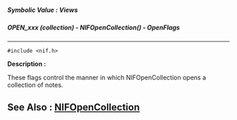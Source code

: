 ##### Symbolic Value : Views
##### OPEN_xxx (collection) - NIFOpenCollection() - OpenFlags
---
```
#include <nif.h>
```
**Description :**

These flags control the manner in which NIFOpenCollection opens a collection of 
notes.

**See Also :**
[NIFOpenCollection](/domino-c-api-docs/reference/Func/NIFOpenCollection)
---
